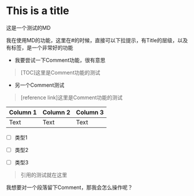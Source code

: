 # This is a title

这是一个测试的MD

我在使用MD的功能，这里在#的时候，直接可以下拉提示，有Title的层级，以及有标签，是一个非常好的功能

* 我要尝试一下Comment功能，很有意思

> [TOC]这里是Comment功能的测试

* 另一个Comment测试

> [reference link]这里是Comment功能的测试




| Column 1 | Column 2 | Column 3 |
| -------- | -------- | -------- |
| Text     | Text     | Text     |

- [ ] 类型1
- [ ] 类型2
- [ ] 类型3


> 引用的测试就在这里


我想要对一个段落留下Comment，那我会怎么操作呢？